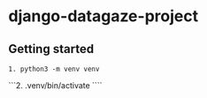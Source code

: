 # django-datagaze-project



## Getting started

```1. python3 -m venv venv```

```2. .venv/bin/activate ````

